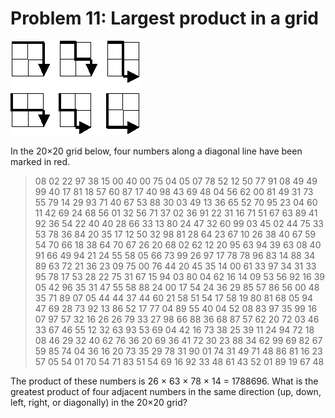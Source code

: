# Problem 11: Largest product in a grid

![graphic](img011.gif)

In the 20×20 grid below, four numbers along a diagonal line have been
marked in red. 

>   08 02 22 97 38 15 00 40 00 75 04 05 07 78 52 12 50 77 91 08
>   49 49 99 40 17 81 18 57 60 87 17 40 98 43 69 48 04 56 62 00
>   81 49 31 73 55 79 14 29 93 71 40 67 53 88 30 03 49 13 36 65
>   52 70 95 23 04 60 11 42 69 24 68 56 01 32 56 71 37 02 36 91
>   22 31 16 71 51 67 63 89 41 92 36 54 22 40 40 28 66 33 13 80
>   24 47 32 60 99 03 45 02 44 75 33 53 78 36 84 20 35 17 12 50
>   32 98 81 28 64 23 67 10 26 38 40 67 59 54 70 66 18 38 64 70
>   67 26 20 68 02 62 12 20 95 63 94 39 63 08 40 91 66 49 94 21
>   24 55 58 05 66 73 99 26 97 17 78 78 96 83 14 88 34 89 63 72
>   21 36 23 09 75 00 76 44 20 45 35 14 00 61 33 97 34 31 33 95
>   78 17 53 28 22 75 31 67 15 94 03 80 04 62 16 14 09 53 56 92
>   16 39 05 42 96 35 31 47 55 58 88 24 00 17 54 24 36 29 85 57
>   86 56 00 48 35 71 89 07 05 44 44 37 44 60 21 58 51 54 17 58
>   19 80 81 68 05 94 47 69 28 73 92 13 86 52 17 77 04 89 55 40
>   04 52 08 83 97 35 99 16 07 97 57 32 16 26 26 79 33 27 98 66
>   88 36 68 87 57 62 20 72 03 46 33 67 46 55 12 32 63 93 53 69
>   04 42 16 73 38 25 39 11 24 94 72 18 08 46 29 32 40 62 76 36
>   20 69 36 41 72 30 23 88 34 62 99 69 82 67 59 85 74 04 36 16
>   20 73 35 29 78 31 90 01 74 31 49 71 48 86 81 16 23 57 05 54
>   01 70 54 71 83 51 54 69 16 92 33 48 61 43 52 01 89 19 67 48

The product of these numbers is 26 × 63 × 78 × 14 = 1788696. What is the
greatest product of four adjacent numbers in the same direction (up, down, left,
right, or diagonally) in the 20×20 grid?
